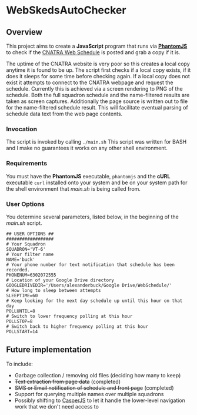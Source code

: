 # WebSkedsAutoChecker

## Overview
This project aims to create a **JavaScript** program that runs via [**PhantomJS**](http://phantomjs.org/) to check if the [CNATRA Web Schedule](http://www.cnatra.navy.mil/scheds/) is posted and grab a copy if it is.

The uptime of the CNATRA website is very poor so this creates a local copy anytime it is found to be up. The script first checks if a local copy exists, if it does it sleeps for some time before checking again. If a local copy does not exist it attempts to connect to the CNATRA webpage and request the schedule. Currently this is achieved via a screen rendering to PNG of the schedule. Both the full squadron schedule and the name-filtered results are taken as screen captures. Additionally the page source is written out to file for the name-filtered schedule result. This will facilitate eventual parsing of schedule data text from the web page contents.

### Invocation
The script is invoked by calling ```./main.sh``` This script was written for BASH and I make no guarantees it works on any other shell environment.

### Requirements
You must have the **PhantomJS** executable, ```phantomjs``` and the **cURL** executable ```curl``` installed onto your system and be on your system path for the shell environment that _main.sh_ is being called from.


### User Options
You determine several parameters, listed below, in the beginning of the _main.sh_ script.
```
## USER OPTIONS ##
##################
# Your Squadron
SQUADRON='VT-6'
# Your filter name
NAME='buck'
# Your phone number for text notification that schedule has been recorded.
PHONENUM=6302072555
# Location of your Google Drive directory
GOOGLEDRIVEDIR='/Users/alexanderbuck/Google Drive/WebSchedule/'
# How long to sleep between attempts
SLEEPTIME=60
# Keep looking for the next day schedule up until this hour on that day
POLLUNTIL=8
# Switch to lower frequency polling at this hour
POLLSTOP=8
# Switch back to higher frequency polling at this hour
POLLSTART=14
```

## Future implementation
 To include:
 - Garbage collection / removing old files (deciding how many to keep)
 - ~~Text extraction from page data~~ (completed)
 - ~~SMS or Email notification of schedule and front page~~ (completed)
 - Support for querying multiple names over multiple squadrons
 - Possibly shifting to [CasperJS](http://www.casperjs.org) to let it handle the lower-level navigation work that we don't need access to
